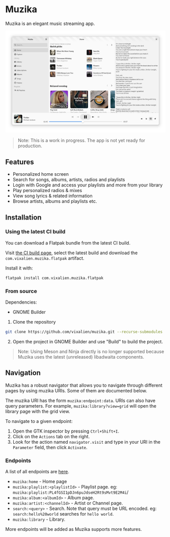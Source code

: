 # Muzika

Muzika is an elegant music streaming app.

![Muzika home page](data/resources/screenshots/home.png)

> Note: This is a work in progress. The app is not yet ready for production.

## Features

- Personalized home screen
- Search for songs, albums, artists, radios and playlists
- Login with Google and access your playlists and more from your library
- Play personalized radios & mixes
- View song lyrics & related information
- Browse artists, albums and playlists etc.

## Installation

### Using the latest CI build

You can download a Flatpak bundle from the latest CI build.

Visit [the CI build page](https://github.com/vixalien/muzika/actions/workflows/build.yml?query=branch%3Amain), select the latest build and download the `com.vixalien.muzika.flatpak` artifact.

Install it with:

```bash
flatpak install com.vixalien.muzika.flatpak
```

### From source

Dependencies:

- GNOME Builder

1. Clone the repository

```bash
git clone https://github.com/vixalien/muzika.git --recurse-submodules
```

2. Open the project in GNOME Builder and use "Build" to build the project.

> Note: Using Meson and Ninja directly is no longer supported because Muzika
> uses the latest (unreleased) libadwaita components.

## Navigation

Muzika has a robust navigator that allows you to navigate through different
pages by using muzika URIs. Some of them are documented below.

The muzika URI has the form `muzika:endpoint:data`. URIs can also have query
parameters. For example, `muzika:library?view=grid` will open the library page
with the grid view.

To navigate to a given endpoint:

1. Open the GTK inspector by pressing `Ctrl+Shift+I`.
2. Click on the `Actions` tab on the right.
3. Look for the action named `navigator.visit` and type in your URI in the
   `Parameter` field, then click `Activate`.

### Endpoints

A list of all endpoints are [here](src/endpoints.ts).

- `muzika:home` - Home page
- `muzika:playlist:<playlistId>` - Playlist page. eg:
  `muzika:playlist:PL4fGSI1pDJn6puJdseH2Rt9sMvt9E2M4i`/
- `muzika:album:<albumId>` - Album page.
- `muzika:artist:<channelId>` - Artist or Channel page.
- `search:<query>` - Search. Note that query must be URL encoded. eg:
  `search:hello%20world` searches for `hello world`.
- `muzika:library` - Library.

More endpoints will be added as Muzika supports more features.
